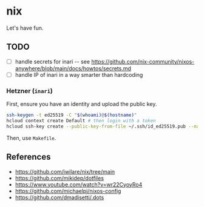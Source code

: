 # nix

Let's have fun.

## TODO

- [ ] handle secrets for inari -- see https://github.com/nix-community/nixos-anywhere/blob/main/docs/howtos/secrets.md
- [ ] handle IP of inari in a way smarter than hardcoding

### Hetzner (`inari`)

First, ensure you have an identity and upload the public key.

```bash
ssh-keygen -t ed25519 -C "$(whoami)@$(hostname)"
hcloud context create Default # then login with a token
hcloud ssh-key create --public-key-from-file ~/.ssh/id_ed25519.pub --name "$(whoami)@$(hostname)"
```

Then, use `Makefile`.

## References

* https://github.com/iwilare/nix/tree/main
* https://github.com/mikidep/dotfiles
* https://www.youtube.com/watch?v=wr22CyoyRo4
* https://github.com/michaelpj/nixos-config
* https://github.com/dmadisetti/.dots

